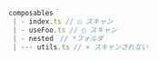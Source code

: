```ts [app.vue]
composables
 | - index.ts // ○ スキャン
 | - useFoo.ts // ○ スキャン
 | - nested　// *フォルダ
 | --- utils.ts // × スキャンされない
```
